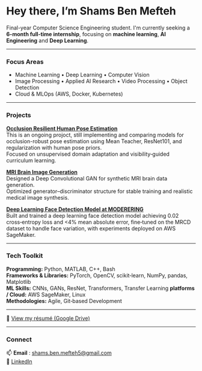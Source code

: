 # Hey there, I’m Shams Ben Mefteh

Final-year Computer Science Engineering student. I'm currently seeking a **6-month full-time internship**, focusing on **machine learning**, **AI Engineering** and **Deep Learning**.

---

### Focus Areas
- Machine Learning • Deep Learning • Computer Vision  
- Image Processing • Applied AI Research • Video Processing • Object Detection
- Cloud & MLOps (AWS, Docker, Kubernetes)

---

### Projects
**[Occlusion Resilient Human Pose Estimation](https://github.com/shamss778/OR_Pose_Implementation)**  
This is an ongoing projoct, still implementing and comparing models for occlusion-robust pose estimation using Mean Teacher, ResNet101, and regularization with human pose priors.  
Focused on unsupervised domain adaptation and visibility‑guided curriculum learning. 

**[MRI Brain Image Generation](https://github.com/shamss778/Brain-MRI-Synthesis)**  
Designed a Deep Convolutional GAN for synthetic MRI brain data generation.  
Optimized generator–discriminator structure for stable training and realistic medical image synthesis.

**[Deep Learning Face Detection Model at MODERERING]()**                                                                                   
Built and trained a deep learning face detection model achieving 0.02 cross‑entropy loss and <4% mean absolute error, fine‑tuned on the MRCD dataset to handle face variation, with experiments deployed on AWS SageMaker.

---

### Tech Toolkit 
**Programming:** Python, MATLAB, C++, Bash  
**Frameworks & Libraries:** PyTorch, OpenCV, scikit‑learn, NumPy, pandas, Matplotlib  
**ML Skills:** CNNs, GANs, ResNet, Transformers, Transfer Learning
**platforms / Cloud:** AWS SageMaker, Linux  
**Methodologies:** Agile, Git‑based Development

---

📄 [View my résumé (Google Drive)](https://drive.google.com/file/d/1_c4MhnrAHgo4wuVexbBv-VjVhbqnZgAm/view?usp=sharing)

---

### Connect
📫 **Email** : shams.ben.mefteh5@gmail.com  
💼 [LinkedIn](https://linkedin.com/in/shamsbenmefteh)  

